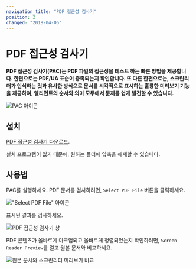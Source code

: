 ```yaml
---
navigation_title: "PDF 접근성 검사기"
position: 2
changed: "2018-04-06"
---
```


# PDF 접근성 검사기

**PDF 접근성 검사기(PAC)는 PDF 파일의 접근성을 테스트 하는 빠른 방법을 제공합니다. 한편으로는 PDF/UA 표순이 충족되는지 확인합니다. 또 다른 한편으로는, 스크린리더가 인식하는 것과 유사한 방식으로 문서를 시각적으로 표시하는 훌륭한 미리보기 기능을 제공하여, 엘리먼트의 순서와 의미 모두에서 문제를 쉽게 발견할 수 있습니다.**

![PAC 아이콘](_media/pac-icon.png)

## 설치

[PDF 접근성 검사기 다운로드](https://www.access-for-all.ch/en/pdf-accessibility-checker.html).

설치 프로그램이 없기 때문에, 원하는 폴더에 압축을 해제할 수 있습니다.

## 사용법

PAC를 실행하세요. PDF 문서를 검사하려면, `Select PDF File` 버튼을 클릭하세요.

!["Select PDF File" 아이콘](_media/select-pdf-file-icon.png)

표시된 결과를 검사하세요.

![PDF 접근성 검사기 창](_media/pdf-accessibility-checker-window.png)

PDF 콘텐츠가 올바르게 마크업되고 올바르게 정렬되었는지 확인하려면, `Screen Reader Preview`를 열고 원본 문서와 비교하세요.

![원본 문서와 스크린리더 미리보기 비교](_media/side-by-side-comparison-of-original-document-and-screen-reader-preview.png)
